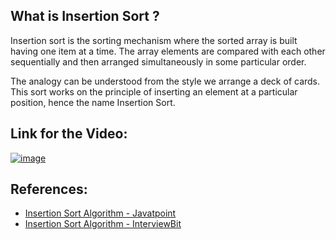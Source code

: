 ## What is Insertion Sort ?

Insertion sort is the sorting mechanism where the sorted array is built having one item at a time. 
The array elements are compared with each other sequentially and then arranged simultaneously in some particular order. 

The analogy can be understood from the style we arrange a deck of cards. This sort works on the principle of inserting an element at a particular position, hence the name Insertion Sort.

## Link for the Video:

[![image](https://user-images.githubusercontent.com/62233992/135733502-f7001a91-db9e-4522-bad7-310ce2203bf0.png)](https://youtu.be/mWeRcNseryw)

## References:

* [Insertion Sort Algorithm - Javatpoint](https://www.javatpoint.com/insertion-sort)
* [Insertion Sort Algorithm - InterviewBit](https://www.interviewbit.com/tutorial/insertion-sort-algorithm/)

